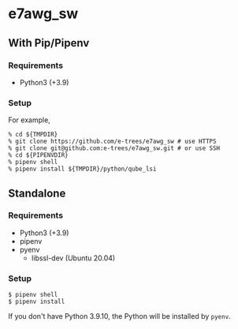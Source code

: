 # e7awg_sw

## With Pip/Pipenv

### Requirements

- Python3 (+3.9)

### Setup

For example,

```
% cd ${TMPDIR}
% git clone https://github.com/e-trees/e7awg_sw # use HTTPS
% git clone git@github.com:e-trees/e7awg_sw.git # or use SSH
% cd ${PIPENVDIR}
% pipenv shell
% pipenv install ${TMPDIR}/python/qube_lsi
```

## Standalone

### Requirements

- Python3 (+3.9)
- pipenv
- pyenv
  - libssl-dev (Ubuntu 20.04)

### Setup

```
$ pipenv shell
$ pipenv install
```

If you don't have Python 3.9.10, the Python will be installed by `pyenv`.






